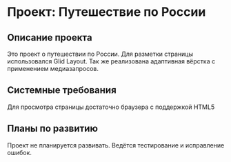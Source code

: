# Проект: Путешествие по России

## Описание проекта
Это проект о путешествии по России.
Для разметки страницы использовался Glid Layout. 
Так же реализована адаптивная вёрстка с применением медиазапросов.

## Системные требования
 Для просмотра страницы достаточно браузера с поддержкой HTML5

## Планы по развитию
Проект не планируется развивать. Ведётся тестирование и исправление ошибок.

